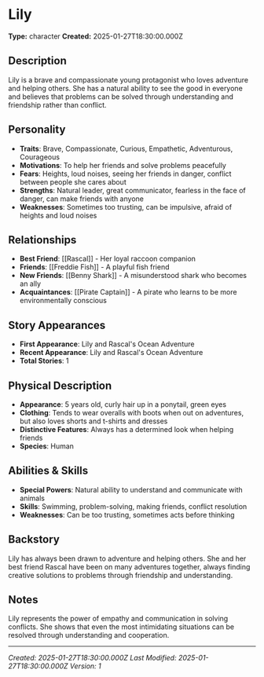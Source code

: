 # Lily

**Type:** character
**Created:** 2025-01-27T18:30:00.000Z

## Description

Lily is a brave and compassionate young protagonist who loves adventure and helping others. She has a natural ability to see the good in everyone and believes that problems can be solved through understanding and friendship rather than conflict.

## Personality

- **Traits**: Brave, Compassionate, Curious, Empathetic, Adventurous, Courageous
- **Motivations**: To help her friends and solve problems peacefully
- **Fears**: Heights, loud noises, seeing her friends in danger, conflict between people she cares about
- **Strengths**: Natural leader, great communicator, fearless in the face of danger, can make friends with anyone
- **Weaknesses**: Sometimes too trusting, can be impulsive, afraid of heights and loud noises

## Relationships

- **Best Friend**: [[Rascal]] - Her loyal raccoon companion
- **Friends**: [[Freddie Fish]] - A playful fish friend
- **New Friends**: [[Benny Shark]] - A misunderstood shark who becomes an ally
- **Acquaintances**: [[Pirate Captain]] - A pirate who learns to be more environmentally conscious

## Story Appearances

- **First Appearance**: Lily and Rascal's Ocean Adventure
- **Recent Appearance**: Lily and Rascal's Ocean Adventure
- **Total Stories**: 1

## Physical Description

- **Appearance**: 5 years old, curly hair up in a ponytail, green eyes
- **Clothing**: Tends to wear overalls with boots when out on adventures, but also loves shorts and t-shirts and dresses
- **Distinctive Features**: Always has a determined look when helping friends
- **Species**: Human

## Abilities & Skills

- **Special Powers**: Natural ability to understand and communicate with animals
- **Skills**: Swimming, problem-solving, making friends, conflict resolution
- **Weaknesses**: Can be too trusting, sometimes acts before thinking

## Backstory

Lily has always been drawn to adventure and helping others. She and her best friend Rascal have been on many adventures together, always finding creative solutions to problems through friendship and understanding.

## Notes

Lily represents the power of empathy and communication in solving conflicts. She shows that even the most intimidating situations can be resolved through understanding and cooperation.

---
*Created: 2025-01-27T18:30:00.000Z*
*Last Modified: 2025-01-27T18:30:00.000Z*
*Version: 1*



